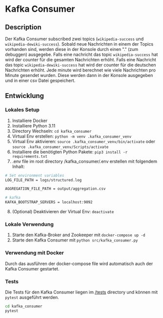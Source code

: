 # Kafka Consumer

## Description

Der Kafka Consumer subscribed zwei topics (`wikipedia-success` und `wikipedia-dewiki-success`). Sobald neue Nachrichten in einem der Topics vorhanden sind, werden diese in der Konsole durch einen "." (zum debuggen) ausgegebe. Falls eine nachricht das topic `wikipedia-success` hat wird der counter für die gesamten Nachrichten erhöht. Falls eine Nachricht das topic `wikipedia-dewiki-success` hat wird der counter für die deutschen Nachrichten erhöht. Jede minute wird berechnet wie viele Nachrichten pro Minute gesendet wurden. Diese werden dann in der Konsole ausgegeben und in einer csv Datei gespeichert.

## Entwicklung

### Lokales Setup

1. Installiere Docker
2. Installiere Python 3.11
3. Directory Wechseln: `cd kafka_consumer`
4. Virtual Env erstellen: `python -m venv .kafka_consumer_venv`
5. Virtual Env aktivieren: `source .kafka_consumer_venv/bin/activate` oder `source .kafka_consumer_venv/Scripts/activate`
6. Installiere die benötigten Python Pakete: `pip3 install -r requirements.txt`
7. .env file im root directory /kafka_consumer/.env erstellen mit folgendem Inhalt:

```bash
# Set environment variables
LOG_FILE_PATH = logs/structured.log

AGGREGATION_FILE_PATH = output/aggregation.csv

# kafka
KAFKA_BOOTSTRAP_SERVERS = localhost:9092
```

8. (Optional) Deaktivieren der Virtual Env: `deactivate`

### Lokale Verwendung

1. Starte den Kafka-Broker and Zookeeper mit `docker-compose up -d`
2. Starte den Kafka Consumer mit `python src/kafka_consumer.py`

### Verwendung mit Docker

Durch das ausführen der docker-compose file wird automatisch auch der Kafka Consumer gestartet.

### Tests

Die Tests für den Kafka Consumer liegen im [/tests](kafka_consumer\tests) directory und können mit `pytest` ausgeführt werden.

```bash
cd kafka_consumer
pytest
```
